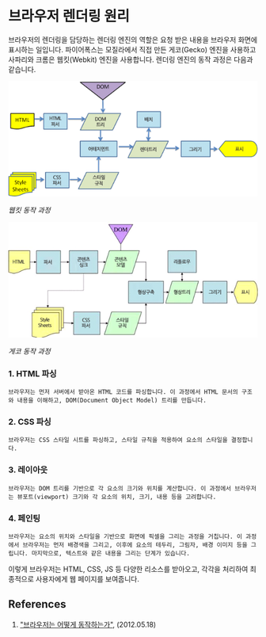 # 브라우저 렌더링 원리

브라우저의 렌더링을 담당하는 렌더링 엔진의 역할은 요청 받은 내용을 브라우저 화면에 표시하는 일입니다. 파이어폭스는 모질라에서 직접 만든 게코(Gecko) 엔진을 사용하고 사파리와 크롬은 웹킷(Webkit) 엔진을 사용합니다. 렌더링 엔진의 동작 과정은 다음과 같습니다.


![웹킷 동작 과정](../imgs/00_01_00.png)

*웹킷 동작 과정*

![게코 동작 과정](../imgs/00_01_01.png)

*게코 동작 과정*

### 1. **HTML 파싱**

    브라우저는 먼저 서버에서 받아온 HTML 코드를 파싱합니다. 이 과정에서 HTML 문서의 구조와 내용을 이해하고, DOM(Document Object Model) 트리를 만듭니다.

### 2. **CSS 파싱**

    브라우저는 CSS 스타일 시트를 파싱하고, 스타일 규칙을 적용하여 요소의 스타일을 결정합니다.

### 3. **레이아웃**

    브라우저는 DOM 트리를 기반으로 각 요소의 크기와 위치를 계산합니다. 이 과정에서 브라우저는 뷰포트(viewport) 크기와 각 요소의 위치, 크기, 내용 등을 고려합니다.

### 4. **페인팅**

    브라우저는 요소의 위치와 스타일을 기반으로 화면에 픽셀을 그리는 과정을 거칩니다. 이 과정에서 브라우저는 먼저 배경색을 그리고, 이후에 요소의 테두리, 그림자, 배경 이미지 등을 그립니다. 마지막으로, 텍스트와 같은 내용을 그리는 단계가 있습니다.

이렇게 브라우저는 HTML, CSS, JS 등 다양한 리소스를 받아오고, 각각을 처리하여 최종적으로 사용자에게 웹 페이지를 보여줍니다.

## References
1. ["브라우저는 어떻게 동작하는가"](https://d2.naver.com/helloworld/59361), (2012.05.18)